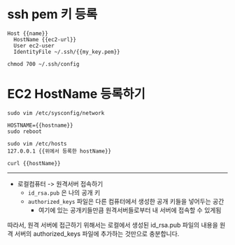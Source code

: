 # ssh pem 키 등록
```shell
Host {{name}}
  HostName {{ec2-url}}
  User ec2-user
  IdentityFile ~/.ssh/{{my_key.pem}}

chmod 700 ~/.ssh/config
```

# EC2 HostName 등록하기
```shell
sudo vim /etc/sysconfig/network

HOSTNAME={{hostname}}
sudo reboot

sudo vim /etc/hosts
127.0.0.1 {{위에서 등록한 hostName}}

curl {{hostName}}
```

---

- 로컬컴퓨터 -> 원격서버 접속하기
  - `id_rsa.pub` 은 나의 공개 키
  - `authorized_keys` 파일은 다른 컴퓨터에서 생성한 공개 키들을 넣어두는 공간
    - 여기에 있는 공개키들만큼 원격서버들로부터 내 서버에 접속할 수 있게됨


따라서, 원격 서버에 접근하기 위해서는 로컬에서 생성된 id_rsa.pub 파일의 내용을 원격 서버의 authorized_keys 파일에 추가하는 것만으로 충분합니다.

